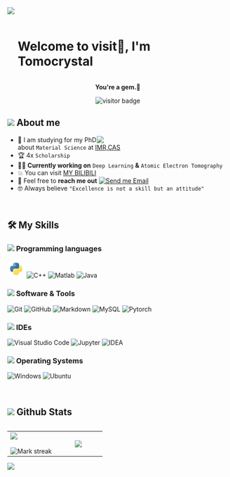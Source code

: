 <!--horizontal divider(gradiant)-->
<img src="https://user-images.githubusercontent.com/73097560/115834477-dbab4500-a447-11eb-908a-139a6edaec5c.gif">

<!--h1 without bottom border-->

<div id="user-content-toc">
  <ul align="left">
    <summary><h1 style="display: inline-block">Welcome to visit👋, I'm Tomocrystal</h1></summary>
  </ul>
</div>

<p align="center"><b> You're a gem.💎</b></p>
<p align="center"><img src="https://profile-counter.glitch.me/%7BStemmaker%7D/count.svg" alt="visitor badge"/></p>


<!--About Me-->

## <picture><img src = "https://github.com/7oSkaaa/7oSkaaa/blob/main/Images/about_me.gif?raw=true" width = 30px></picture> About me

<picture> <img align="right" src="https://media.giphy.com/media/SWoSkN6DxTszqIKEqv/giphy.gif" width = 300px></picture>

- :school: I am studying for my PhD about `Material Science` at [IMR,CAS](http://www.imr.cas.cn/)
- :trophy: 4x `Scholarship`
- :technologist: **Currently working on** `Deep Learning` **&** `Atomic Electron Tomography`
- :boom: You can visit [MY BILIBILI](https://space.bilibili.com/493314326) 
- :email: Feel free to **reach me out** [![Send me Email](https://img.shields.io/static/v1?label=email&amp;message=Tomocrystal&amp;color=EA4335&amp;style=flat-square)](mailto:plzeng17b@imr.ac.cn)
- :nerd_face: Always believe `"Excellence is not a skill but an attitude"`

<br>

## 🛠️ My Skills

### <picture> <img src = "https://github.com/7oSkaaa/7oSkaaa/blob/main/Images/Programming_Languages.gif?raw=true" width = 20px>  </picture> Programming languages

<img alt="Python" title="Python" height="40px"
                        src="https://raw.githubusercontent.com/github/explore/80688e429a7d4ef2fca1e82350fe8e3517d3494d/topics/python/python.png" />
<img alt="C++" title="C++" height="40px"
                        src="https://img.icons8.com/color/48/000000/c-plus-plus-logo.png" />
<img alt="Matlab" title="Matlab" height="40px"
                        src="https://ww2.mathworks.cn/etc.clientlibs/mathworks/clientlibs/customer-ui/templates/common/resources/images/favicon.20230810122605597.ico" />
<img alt="Java" title="Java" height="40px"
                        src="https://img.icons8.com/color/48/000000/java-coffee-cup-logo.png" />

### <picture> <img src = "https://github.com/7oSkaaa/7oSkaaa/blob/main/Images/Software_Tools.gif?raw=true" width = 20px>  </picture> Software & Tools

![Git](https://img.shields.io/badge/Git-F05032?style=flat-square&logo=Git&logoColor=white)
![GitHub](https://img.shields.io/badge/GitHub-181717?style=flat-square&logo=GitHub&logoColor=white)
![Markdown](https://img.shields.io/badge/Markdown-000000?style=flat-square&logo=Markdown&logoColor=white)
![MySQL](https://img.shields.io/badge/MySQL-4479A1?style=flat-square&logo=MySQL&logoColor=white)
![Pytorch](https://img.shields.io/badge/Pytorch-4479A1?style=flat-square&logo=Pytorch&logoColor=white)

### <picture> <img src = "https://github.com/7oSkaaa/7oSkaaa/blob/main/Images/IDEs.gif?raw=true" width = 20px>  </picture> IDEs

![Visual Studio Code](https://img.shields.io/badge/Visual_Studio_Code-007ACC?style=flat-square&logo=Visual-Studio-Code&logoColor=white)
![Jupyter](https://img.shields.io/badge/Jupyter-F37626?style=flat-square&logo=Jupyter&logoColor=white)
![IDEA](https://img.shields.io/badge/IDEA-1575F9?style=flat-square&logo=IntelliJ-IDEA&logoColor=white)

### <picture> <img src = "https://github.com/7oSkaaa/7oSkaaa/blob/main/Images/OS.gif?raw=true" width = 20px>  </picture> Operating Systems

![Windows](https://img.shields.io/badge/Windows-0078D6?style=flat-square&logo=Windows&logoColor=white)
![Ubuntu](https://img.shields.io/badge/Ubuntu-E95420?style=flat-square&logo=Ubuntu&logoColor=white)

<br>

## <picture> <img src = "https://github.com/7oSkaaa/7oSkaaa/blob/main/Images/Statistics.gif?raw=true" width = 30px>  </picture> Github Stats

<!--- stats & Trophy (start) -->

<p align="left">
  <!--- stats (start) -->
<table align="left">
<tr border="none">
<td width="50%" align="center">
  <img  align="left"  src="https://github-readme-stats.vercel.app/api?username=Stemmaker&theme=dark&show_icons=true&count_private=true" />
  <br></br>
  <img  title="🔥 Get streak stats for your profile at git.io/streak-stats" alt="Mark streak" src="https://github-readme-streak-stats.herokuapp.com/?user=Stemmaker&theme=dark&hide_border=false" /> 
</td>


<td width="50%" align="center">

  <img  align="center"  src="https://github-readme-stats.anuraghazra1.vercel.app/api/top-langs/?username=Stemmaker&theme=dark&hide_border=false&no-bg=true&no-frame=true&langs_count=5"/>

  </td>
</tr>
</table>




<!--horizontal divider(gradiant)-->
<img src="https://user-images.githubusercontent.com/73097560/115834477-dbab4500-a447-11eb-908a-139a6edaec5c.gif">



